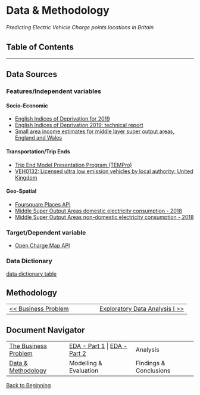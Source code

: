 # Data & Methodology

###### Predicting Electric Vehicle Charge points locations in Britain

## Table of Contents

------



## Data Sources

### Features/Independent variables

#### Socio-Economic

- [English Indices of Deprivation for 2019](https://www.gov.uk/government/uploads/system/uploads/attachment_data/file/845345/File_7_-_All_IoD2019_Scores__Ranks__Deciles_and_Population_Denominators_3.csv/preview)
- [English Indices of Deprivation 2019: technical report](https://assets.publishing.service.gov.uk/government/uploads/system/uploads/attachment_data/file/833951/IoD2019_Technical_Report.pdf )
- [Small area income estimates for middle layer super output areas, England and Wales](https://www.ons.gov.uk/file?uri=%2femploymentandlabourmarket%2fpeopleinwork%2fearningsandworkinghours%2fdatasets%2fsmallareaincomeestimatesformiddlelayersuperoutputareasenglandandwales%2ffinancialyearending2016/1smallareaincomeestimatesdata.xls)

#### Transportation/Trip Ends

- [Trip End Model Presentation Program (TEMPro)](https://www.gov.uk/government/publications/tempro-downloads)
-  [VEH0132: Licensed ultra low emission vehicles by local authority: United Kingdom](https://assets.publishing.service.gov.uk/government/uploads/system/uploads/attachment_data/file/853463/veh0132.ods)

#### Geo-Spatial

- [Foursquare Places API](https://developer.foursquare.com/places)
- [Middle Super Output Areas domestic electricity consumption - 2018](https://www.gov.uk/government/uploads/system/uploads/attachment_data/file/853708/MSOA_domestic_2018.csv/preview)
- [Middle Super Output Areas non-domestic electricity consumption - 2018](https://www.gov.uk/government/uploads/system/uploads/attachment_data/file/853710/MSOA_non_domestic_electricity_2018.csv/preview)



### Target/Dependent variable

- [Open Charge Map API](https://openchargemap.org/site/develop/api#intro)



### Data Dictionary

[data dictionary table](data_dictionary.md)

## Methodology



<table>
    <tr>
    	<td align='left' width='50%'><a href="business_problem.md#the-business-problem"><< Business Problem</a>	</td>
    	<td align='right'><a href="eda1.md#eda">Exploratory Data Analysis I >></a></td>
    </tr>
</table>





## Document Navigator

|                                                              |                                                              |                        |
| ------------------------------------------------------------ | ------------------------------------------------------------ | ---------------------- |
| <a href="business_problem.md#the-business-problem">The Business Problem</a> | <a href="eda1.md#eda">EDA - Part 1</a> \| <a href="eda2.md#eda">EDA - Part 2</a> | Analysis               |
| <a href="data.md#data--methodology">Data & Methodology</a>   | Modelling & Evaluation                                       | Findings & Conclusions |

[Back to Beginning](https://github.com/cdenbowjr/ev_chargepoint_prediction#predicting-electric-vehicle-charge-points-locations-in-britain)

